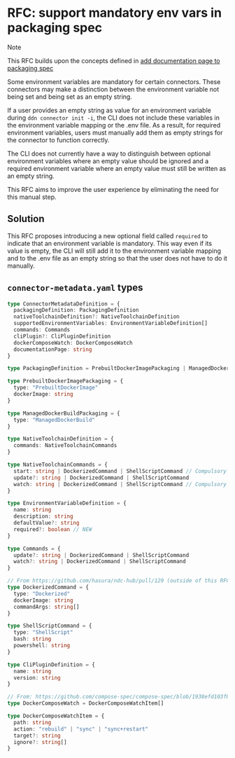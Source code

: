# RFC: support mandatory env vars in packaging spec

> [!NOTE]
> This RFC builds upon the concepts defined in [add documentation page to packaging spec](./0007-packaging-documentation-page.md)

Some environment variables are mandatory for certain connectors. These connectors may make a distinction
between the environment variable not being set and being set as an empty string. 

If a user provides an empty string as value for an environment variable during `ddn connector init -i`, the
CLI does not include these variables in the environment variable mapping or the .env file. As a result, for
required environment variables, users must manually add them as empty strings for the connector to function correctly.

The CLI does not currently have a way to distinguish between optional environment variables where an empty value
should be ignored and a required environment variable where an empty value must still be written as an empty string.

This RFC aims to improve the user experience by eliminating the need for this manual step.

## Solution

This RFC proposes introducing a new optional field called `required` to indicate that an environment variable is mandatory. This way even if its value is empty, the CLI will still add it to the environment variable mapping and to the 
.env file as an empty string so that the user does not have to do it manually.


## `connector-metadata.yaml` types

```typescript
type ConnectorMetadataDefinition = {
  packagingDefinition: PackagingDefinition
  nativeToolchainDefinition?: NativeToolchainDefinition
  supportedEnvironmentVariables: EnvironmentVariableDefinition[]
  commands: Commands
  cliPlugin?: CliPluginDefinition
  dockerComposeWatch: DockerComposeWatch
  documentationPage: string
}

type PackagingDefinition = PrebuiltDockerImagePackaging | ManagedDockerBuildPackaging

type PrebuiltDockerImagePackaging = {
  type: "PrebuiltDockerImage"
  dockerImage: string
}

type ManagedDockerBuildPackaging = {
  type: "ManagedDockerBuild"
}

type NativeToolchainDefinition = {
  commands: NativeToolchainCommands
}

type NativeToolchainCommands = {
  start: string | DockerizedCommand | ShellScriptCommand // Compulsory
  update?: string | DockerizedCommand | ShellScriptCommand
  watch: string | DockerizedCommand | ShellScriptCommand // Compulsory
}

type EnvironmentVariableDefinition = {
  name: string
  description: string
  defaultValue?: string
  required?: boolean // NEW
}

type Commands = {
  update?: string | DockerizedCommand | ShellScriptCommand
  watch?: string | DockerizedCommand | ShellScriptCommand
}

// From https://github.com/hasura/ndc-hub/pull/129 (outside of this RFC)
type DockerizedCommand = {
  type: "Dockerized"
  dockerImage: string
  commandArgs: string[]
}

type ShellScriptCommand = {
  type: "ShellScript"
  bash: string
  powershell: string
}

type CliPluginDefinition = {
  name: string
  version: string
}

// From: https://github.com/compose-spec/compose-spec/blob/1938efd103f8e0817ca90e5f15177ec0317bbaf8/schema/compose-spec.json#L455
type DockerComposeWatch = DockerComposeWatchItem[]

type DockerComposeWatchItem = {
  path: string
  action: "rebuild" | "sync" | "sync+restart"
  target?: string
  ignore?: string[]
}
```